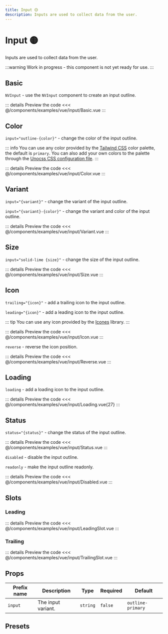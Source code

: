 ```yaml
---
title: Input 🟡
description: Inputs are used to collect data from the user.
---
```


# Input 🟡

Inputs are used to collect data from the user.

:::warning
Work in progress - this component is not yet ready for use.
:::

## Basic

`NVInput` - use the `NVInput` component to create an input outline.

<AppExemplar>
  <ExampleVueInputBasic/>
</AppExemplar>

::: details Preview the code
<<< @/components/examples/vue/input/Basic.vue
:::

## Color

`input="outline-{color}"` - change the color of the input outline.

::: info
You can use any color provided by the [Tailwind CSS](https://tailwindcss.com/docs/customizing-colors) color palette, the default is `primary`. You can also add your own colors to the palette through the [Unocss CSS configuration file](https://unocss.dev/guide/config-file).
:::

<AppExemplar>
  <ExampleVueInputColor/>
</AppExemplar>

::: details Preview the code
<<< @/components/examples/vue/input/Color.vue
:::

## Variant

`input="{variant}"` - change the variant of the input outline.

`input="{variant}-{color}"` - change the variant and color of the input outline.

<AppExemplar>
  <ExampleVueInputVariant/>
</AppExemplar>

::: details Preview the code
<<< @/components/examples/vue/input/Variant.vue
:::

## Size

`input="solid-lime {size}"` - change the size of the input outline.

<AppExemplar>
  <ExampleVueInputSize/>
</AppExemplar>

::: details Preview the code
<<< @/components/examples/vue/input/Size.vue
:::

## Icon

`trailing="{icon}"` - add a trailing icon to the input outline.

`leading="{icon}"` - add a leading icon to the input outline.

::: tip
You can use any icon provided by the [Icones](https://icones.js.org/) library.
:::

<AppExemplar>
  <ExampleVueInputIcon/>
</AppExemplar>

::: details Preview the code
<<< @/components/examples/vue/input/Icon.vue
:::

`reverse` - reverse the icon position.

<AppExemplar>
  <ExampleVueInputReverse/>
</AppExemplar>

::: details Preview the code
<<< @/components/examples/vue/input/Reverse.vue
:::

## Loading

`loading` - add a loading icon to the input outline.

<AppExemplar>
  <ExampleVueInputLoading/>
</AppExemplar>

::: details Preview the code
<<< @/components/examples/vue/input/Loading.vue{27}
:::

## Status

`status="{status}"` - change the status of the input outline.

<AppExemplar>
  <ExampleVueInputStatus/>
</AppExemplar>

::: details Preview the code
<<< @/components/examples/vue/input/Status.vue
:::

`disabled` - disable the input outline.

`readonly` - make the input outline readonly.

<AppExemplar>
  <ExampleVueInputDisabled/>
</AppExemplar>

::: details Preview the code
<<< @/components/examples/vue/input/Disabled.vue
:::

## Slots

### Leading

<AppExemplar>
  <ExampleVueInputLeadingSlot/>
</AppExemplar>

::: details Preview the code
<<< @/components/examples/vue/input/LeadingSlot.vue
:::

### Trailing

<AppExemplar>
  <ExampleVueInputTrailingSlot/>
</AppExemplar>

::: details Preview the code
<<< @/components/examples/vue/input/TrailingSlot.vue
:::

## Props

| Prefix name    | Description        | Type     | Required | Default    |
| ------- | ------------------ | -------- | -------- | ----------------- |
| `input` | The input variant. | `string` | `false`  | `outline-primary` |

## Presets
